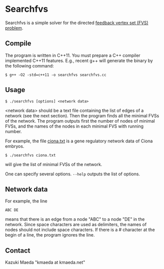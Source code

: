 # Searchfvs

Searchfvs is a simple solver for the directed [feedback vertex set (FVS) problem](https://en.wikipedia.org/wiki/Feedback_vertex_set).

## Compile

The program is written in C++11. You must prepare a C++ compiler
implemented C++11 features. E.g., recent g++ will generate the binary by
the following command:

    $ g++ -O2 -std=c++11 -o searchfvs searchfvs.cc

## Usage

    $ ./searchfvs [options] <network data>

&lt;network data&gt; should be a text file containing the list of edges of a network
(see the next section). Then the program finds all the minimal FVSs of
the network. The program outputs first the number of nodes of minimal FVSs,
and the names of the nodes in each minimal FVS with running number.

For example, the file [ciona.txt](https://github.com/kmaed/searchfvs/blob/master/ciona.txt) is a gene regulatory network data of Ciona embryos.

    $ ./searchfvs ciona.txt

will give the list of minimal FVSs of the network.

One can specify several options. `--help` outputs the list of options.

## Network data

For example, the line

    ABC DE

means that there is an edge from a node "ABC" to a node "DE" in the network.
Since space characters are used as delimiters, the names of nodes should not
include space characters. If there is a # character at the begin of a line,
the program ignores the line.

## Contact

Kazuki Maeda "kmaeda at kmaeda.net"